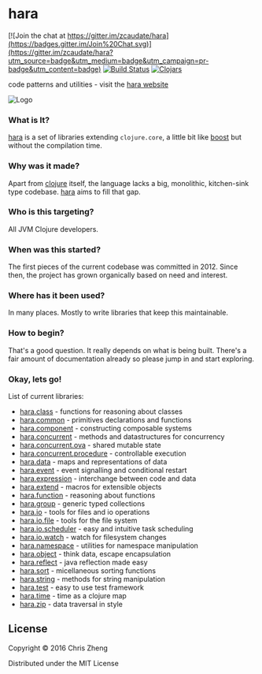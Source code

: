 # hara

[![Join the chat at https://gitter.im/zcaudate/hara](https://badges.gitter.im/Join%20Chat.svg)](https://gitter.im/zcaudate/hara?utm_source=badge&utm_medium=badge&utm_campaign=pr-badge&utm_content=badge)
[![Build Status](https://travis-ci.org/zcaudate/hara.png?branch=master)](https://travis-ci.org/zcaudate/hara)
[![Clojars](https://img.shields.io/clojars/v/im.chit/hara.svg)](https://clojars.org/im.chit/hara)

code patterns and utilities - visit the [hara website](http://docs.caudate.me/hara/)

![Logo](http://docs.caudate.me/hara/img/logo.png)

### What is It?

[hara](https://github.com/zcaudate/hara) is a set of libraries extending `clojure.core`, a little bit like [boost](http://www.boost.org) but without the compilation time.

### Why was it made?

Apart from [clojure](http://www.clojure.org) itself, the language lacks a big, monolithic, kitchen-sink type codebase. [hara](https://github.com/zcaudate/hara) aims to fill that gap.

### Who is this targeting?

All JVM Clojure developers.

### When was this started?

The first pieces of the current codebase was committed in 2012. Since then, the project has grown organically based on need and interest.

### Where has it been used?

In many places. Mostly to write libraries that keep this maintainable. 

### How to begin?

That's a good question. It really depends on what is being built. There's a fair amount of documentation already so please jump in and start exploring.

### Okay, lets go!

List of current libraries:

- [hara.class](http://docs.caudate.me/hara/hara-class.html) - functions for reasoning about classes
- [hara.common](http://docs.caudate.me/hara/hara-common.html) - primitives declarations and functions
- [hara.component](http://docs.caudate.me/hara/hara-component.html) - constructing composable systems
- [hara.concurrent](http://docs.caudate.me/hara/hara-concurrent.html) - methods and datastructures for concurrency
- [hara.concurrent.ova](http://docs.caudate.me/hara/hara-concurrent-ova.html) - shared mutable state
- [hara.concurrent.procedure](http://docs.caudate.me/hara/hara-concurrent.procedure.html) - controllable execution
- [hara.data](http://docs.caudate.me/hara/hara-data.html) - maps and representations of data
- [hara.event](http://docs.caudate.me/hara/hara-event.html) - event signalling and conditional restart
- [hara.expression](http://docs.caudate.me/hara/hara-expression.html) - interchange between code and data
- [hara.extend](http://docs.caudate.me/hara/hara-extend.html) - macros for extensible objects
- [hara.function](http://docs.caudate.me/hara/hara-function.html) - reasoning about functions
- [hara.group](http://docs.caudate.me/hara/hara-group.html) - generic typed collections
- [hara.io](http://docs.caudate.me/hara/hara-io.html) - tools for files and io operations
- [hara.io.file](http://docs.caudate.me/hara/hara-io-file.html) - tools for the file system
- [hara.io.scheduler](http://docs.caudate.me/hara/hara-io-scheduler.html) - easy and intuitive task scheduling
- [hara.io.watch](http://docs.caudate.me/hara/hara-io-watch.html) - watch for filesystem changes
- [hara.namespace](http://docs.caudate.me/hara/hara-namespace.html) - utilities for namespace manipulation
- [hara.object](http://docs.caudate.me/hara/hara-object.html) - think data, escape encapsulation
- [hara.reflect](http://docs.caudate.me/hara/hara-reflect.html) - java reflection made easy
- [hara.sort](http://docs.caudate.me/hara/hara-sort.html) - micellaneous sorting functions
- [hara.string](http://docs.caudate.me/hara/hara-string.html) - methods for string manipulation
- [hara.test](http://docs.caudate.me/hara/hara-test.html) - easy to use test framework
- [hara.time](http://docs.caudate.me/hara/hara-time.html) - time as a clojure map
- [hara.zip](http://docs.caudate.me/hara/hara-zip.html) - data traversal in style

## License

Copyright © 2016 Chris Zheng

Distributed under the MIT License
